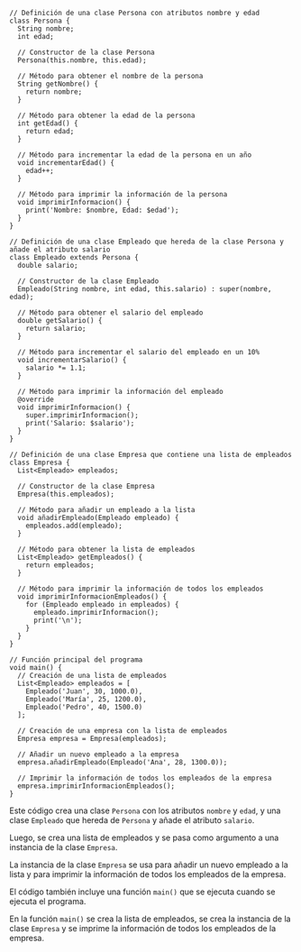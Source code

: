 ```
// Definición de una clase Persona con atributos nombre y edad
class Persona {
  String nombre;
  int edad;

  // Constructor de la clase Persona
  Persona(this.nombre, this.edad);

  // Método para obtener el nombre de la persona
  String getNombre() {
    return nombre;
  }

  // Método para obtener la edad de la persona
  int getEdad() {
    return edad;
  }

  // Método para incrementar la edad de la persona en un año
  void incrementarEdad() {
    edad++;
  }

  // Método para imprimir la información de la persona
  void imprimirInformacion() {
    print('Nombre: $nombre, Edad: $edad');
  }
}

// Definición de una clase Empleado que hereda de la clase Persona y añade el atributo salario
class Empleado extends Persona {
  double salario;

  // Constructor de la clase Empleado
  Empleado(String nombre, int edad, this.salario) : super(nombre, edad);

  // Método para obtener el salario del empleado
  double getSalario() {
    return salario;
  }

  // Método para incrementar el salario del empleado en un 10%
  void incrementarSalario() {
    salario *= 1.1;
  }

  // Método para imprimir la información del empleado
  @override
  void imprimirInformacion() {
    super.imprimirInformacion();
    print('Salario: $salario');
  }
}

// Definición de una clase Empresa que contiene una lista de empleados
class Empresa {
  List<Empleado> empleados;

  // Constructor de la clase Empresa
  Empresa(this.empleados);

  // Método para añadir un empleado a la lista
  void añadirEmpleado(Empleado empleado) {
    empleados.add(empleado);
  }

  // Método para obtener la lista de empleados
  List<Empleado> getEmpleados() {
    return empleados;
  }

  // Método para imprimir la información de todos los empleados
  void imprimirInformacionEmpleados() {
    for (Empleado empleado in empleados) {
      empleado.imprimirInformacion();
      print('\n');
    }
  }
}

// Función principal del programa
void main() {
  // Creación de una lista de empleados
  List<Empleado> empleados = [
    Empleado('Juan', 30, 1000.0),
    Empleado('María', 25, 1200.0),
    Empleado('Pedro', 40, 1500.0)
  ];

  // Creación de una empresa con la lista de empleados
  Empresa empresa = Empresa(empleados);

  // Añadir un nuevo empleado a la empresa
  empresa.añadirEmpleado(Empleado('Ana', 28, 1300.0));

  // Imprimir la información de todos los empleados de la empresa
  empresa.imprimirInformacionEmpleados();
}
```

Este código crea una clase `Persona` con los atributos `nombre` y `edad`, y una clase `Empleado` que hereda de `Persona` y añade el atributo `salario`.

Luego, se crea una lista de empleados y se pasa como argumento a una instancia de la clase `Empresa`.

La instancia de la clase `Empresa` se usa para añadir un nuevo empleado a la lista y para imprimir la información de todos los empleados de la empresa.

El código también incluye una función `main()` que se ejecuta cuando se ejecuta el programa.

En la función `main()` se crea la lista de empleados, se crea la instancia de la clase `Empresa` y se imprime la información de todos los empleados de la empresa.
